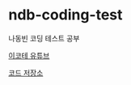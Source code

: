 # ndb-coding-test

나동빈 코딩 테스트 공부

[이코테 유튜브](https://www.youtube.com/playlist?list=PLRx0vPvlEmdAghTr5mXQxGpHjWqSz0dgC)

[코드 저장소](https://github.com/ndb796/python-for-coding-test)
